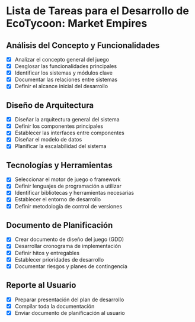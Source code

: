 # Lista de Tareas para el Desarrollo de EcoTycoon: Market Empires

## Análisis del Concepto y Funcionalidades
- [x] Analizar el concepto general del juego
- [x] Desglosar las funcionalidades principales
- [x] Identificar los sistemas y módulos clave
- [x] Documentar las relaciones entre sistemas
- [x] Definir el alcance inicial del desarrollo

## Diseño de Arquitectura
- [x] Diseñar la arquitectura general del sistema
- [x] Definir los componentes principales
- [x] Establecer las interfaces entre componentes
- [x] Diseñar el modelo de datos
- [x] Planificar la escalabilidad del sistema

## Tecnologías y Herramientas
- [x] Seleccionar el motor de juego o framework
- [x] Definir lenguajes de programación a utilizar
- [x] Identificar bibliotecas y herramientas necesarias
- [x] Establecer el entorno de desarrollo
- [x] Definir metodología de control de versiones

## Documento de Planificación
- [x] Crear documento de diseño del juego (GDD)
- [x] Desarrollar cronograma de implementación
- [x] Definir hitos y entregables
- [x] Establecer prioridades de desarrollo
- [x] Documentar riesgos y planes de contingencia

## Reporte al Usuario
- [x] Preparar presentación del plan de desarrollo
- [x] Compilar toda la documentación
- [x] Enviar documento de planificación al usuario
